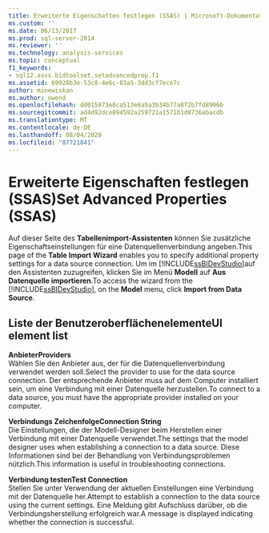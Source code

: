```yaml
---
title: Erweiterte Eigenschaften festlegen (SSAS) | Microsoft-Dokumentation
ms.custom: ''
ms.date: 06/13/2017
ms.prod: sql-server-2014
ms.reviewer: ''
ms.technology: analysis-services
ms.topic: conceptual
f1_keywords:
- sql12.asvs.bidtoolset.setadvancedprop.f1
ms.assetid: 69928b3e-53c8-4e6c-83a5-3dd3cf7ece7c
author: minewiskan
ms.author: owend
ms.openlocfilehash: dd015873e8ca513e6a5a3b34b77a872b7fd8906b
ms.sourcegitcommit: ad4d92dce894592a259721a1571b1d8736abacdb
ms.translationtype: MT
ms.contentlocale: de-DE
ms.lasthandoff: 08/04/2020
ms.locfileid: "87721841"
---
```

# <a name="set-advanced-properties-ssas"></a><span data-ttu-id="b15d2-102">Erweiterte Eigenschaften festlegen (SSAS)</span><span class="sxs-lookup"><span data-stu-id="b15d2-102">Set Advanced Properties (SSAS)</span></span>
  <span data-ttu-id="b15d2-103">Auf dieser Seite des **Tabellenimport-Assistenten** können Sie zusätzliche Eigenschaftseinstellungen für eine Datenquellenverbindung angeben.</span><span class="sxs-lookup"><span data-stu-id="b15d2-103">This page of the **Table Import Wizard** enables you to specify additional property settings for a data source connection.</span></span> <span data-ttu-id="b15d2-104">Um im [!INCLUDE[ssBIDevStudio](../includes/ssbidevstudio-md.md)]auf den Assistenten zuzugreifen, klicken Sie im Menü **Modell** auf **Aus Datenquelle importieren**.</span><span class="sxs-lookup"><span data-stu-id="b15d2-104">To access the wizard from the [!INCLUDE[ssBIDevStudio](../includes/ssbidevstudio-md.md)], on the **Model** menu, click **Import from Data Source**.</span></span>  
  
## <a name="ui-element-list"></a><span data-ttu-id="b15d2-105">Liste der Benutzeroberflächenelemente</span><span class="sxs-lookup"><span data-stu-id="b15d2-105">UI element list</span></span>  
 <span data-ttu-id="b15d2-106">**Anbieter**</span><span class="sxs-lookup"><span data-stu-id="b15d2-106">**Providers**</span></span>  
 <span data-ttu-id="b15d2-107">Wählen Sie den Anbieter aus, der für die Datenquellenverbindung verwendet werden soll.</span><span class="sxs-lookup"><span data-stu-id="b15d2-107">Select the provider to use for the data source connection.</span></span> <span data-ttu-id="b15d2-108">Der entsprechende Anbieter muss auf dem Computer installiert sein, um eine Verbindung mit einer Datenquelle herzustellen.</span><span class="sxs-lookup"><span data-stu-id="b15d2-108">To connect to a data source, you must have the appropriate provider installed on your computer.</span></span>  
  
 <span data-ttu-id="b15d2-109">**Verbindungs Zeichenfolge**</span><span class="sxs-lookup"><span data-stu-id="b15d2-109">**Connection String**</span></span>  
 <span data-ttu-id="b15d2-110">Die Einstellungen, die der Modell-Designer beim Herstellen einer Verbindung mit einer Datenquelle verwendet.</span><span class="sxs-lookup"><span data-stu-id="b15d2-110">The settings that the model designer uses when establishing a connection to a data source.</span></span> <span data-ttu-id="b15d2-111">Diese Informationen sind bei der Behandlung von Verbindungsproblemen nützlich.</span><span class="sxs-lookup"><span data-stu-id="b15d2-111">This information is useful in troubleshooting connections.</span></span>  
  
 <span data-ttu-id="b15d2-112">**Verbindung testen**</span><span class="sxs-lookup"><span data-stu-id="b15d2-112">**Test Connection**</span></span>  
 <span data-ttu-id="b15d2-113">Stellen Sie unter Verwendung der aktuellen Einstellungen eine Verbindung mit der Datenquelle her.</span><span class="sxs-lookup"><span data-stu-id="b15d2-113">Attempt to establish a connection to the data source using the current settings.</span></span> <span data-ttu-id="b15d2-114">Eine Meldung gibt Aufschluss darüber, ob die Verbindungsherstellung erfolgreich war.</span><span class="sxs-lookup"><span data-stu-id="b15d2-114">A message is displayed indicating whether the connection is successful.</span></span>  
  
  
